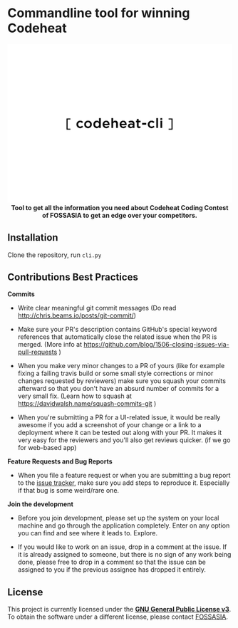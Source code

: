 # Commandline tool for winning Codeheat

<p align="center">
<img alt="codeheat-cli logo" src="static/logo.jpg" width="600"><br>
  <strong>Tool to get all the information you need about Codeheat Coding Contest of FOSSASIA to get an edge over your competitors.</strong>
</p>

## Installation

Clone the repository, run `cli.py`


## Contributions Best Practices

**Commits**

* Write clear meaningful git commit messages (Do read http://chris.beams.io/posts/git-commit/)

* Make sure your PR's description contains GitHub's special keyword references that automatically close the related issue when the PR is merged. (More info at https://github.com/blog/1506-closing-issues-via-pull-requests )

* When you make very minor changes to a PR of yours (like for example fixing a failing travis build or some small style corrections or minor changes requested by reviewers) make sure you squash your commits afterward so that you don't have an absurd number of commits for a very small fix. (Learn how to squash at https://davidwalsh.name/squash-commits-git )

* When you're submitting a PR for a UI-related issue, it would be really awesome if you add a screenshot of your change or a link to a deployment where it can be tested out along with your PR. It makes it very easy for the reviewers and you'll also get reviews quicker. (if we go for web-based app)

**Feature Requests and Bug Reports**

* When you file a feature request or when you are submitting a bug report to the [issue tracker](https://github.com/fossasia/codeheat-cli/issues), make sure you add steps to reproduce it. Especially if that bug is some weird/rare one.

**Join the development**

* Before you join development, please set up the system on your local machine and go through the application completely. Enter on any option you can find and see where it leads to. Explore.

* If you would like to work on an issue, drop in a comment at the issue. If it is already assigned to someone, but there is no sign of any work being done, please free to drop in a comment so that the issue can be assigned to you if the previous assignee has dropped it entirely.

## License

This project is currently licensed under the **[GNU General Public License v3](LICENSE)**. To obtain the software under a different license, please contact [FOSSASIA](http://blog.fossasia.org/contact/).